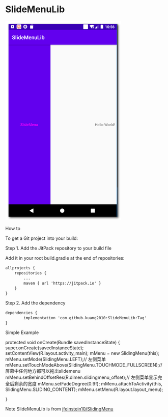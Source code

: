 # SlideMenuLib

![Image text](1.png)


How to

To get a Git project into your build:

Step 1. Add the JitPack repository to your build file


Add it in your root build.gradle at the end of repositories:

	allprojects {
		repositories {
			...
			maven { url 'https://jitpack.io' }
		}
	}
Step 2. Add the dependency

	dependencies {
	        implementation 'com.github.kuang2010:SlideMenuLib:Tag'
	}
	



Simple Example

   protected void onCreate(Bundle savedInstanceState) {
        super.onCreate(savedInstanceState);
        setContentView(R.layout.activity_main);
        mMenu = new SlidingMenu(this);
        mMenu.setMode(SlidingMenu.LEFT);// 左侧菜单
        mMenu.setTouchModeAbove(SlidingMenu.TOUCHMODE_FULLSCREEN);//屏幕中任何地方都可以拖出slidemenu
        mMenu.setBehindOffsetRes(R.dimen.slidingmenu_offset);// 左侧菜单显示完全后剩余的宽度
        mMenu.setFadeDegree(0.9f);
        mMenu.attachToActivity(this, SlidingMenu.SLIDING_CONTENT);
        mMenu.setMenu(R.layout.layout_menu);
	
    }


Note SlideMenuLib is from [jfeinstein10/SlidingMenu](https://github.com/jfeinstein10/SlidingMenu)
